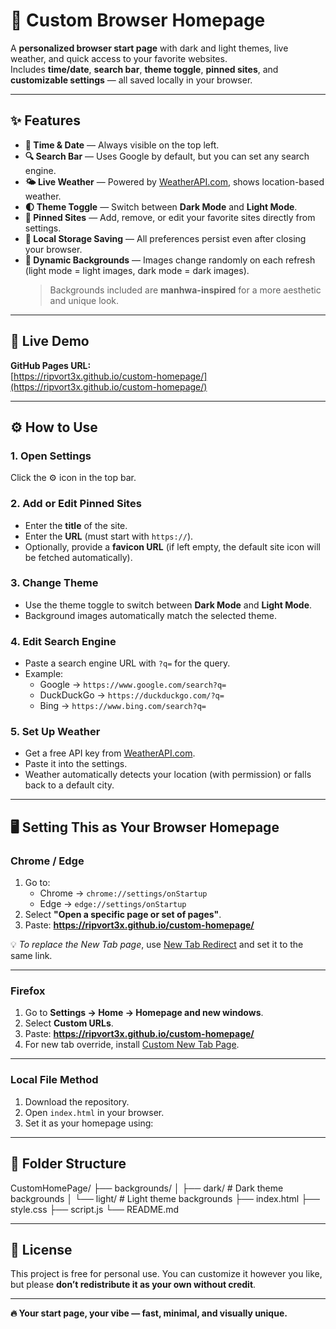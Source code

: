 # 📌 Custom Browser Homepage

A **personalized browser start page** with dark and light themes, live weather, and quick access to your favorite websites.  
Includes **time/date**, **search bar**, **theme toggle**, **pinned sites**, and **customizable settings** — all saved locally in your browser.

---

## ✨ Features

- **📅 Time & Date** — Always visible on the top left.
- **🔍 Search Bar** — Uses Google by default, but you can set any search engine.
- **🌤 Live Weather** — Powered by [WeatherAPI.com](https://www.weatherapi.com/), shows location-based weather.
- **🌓 Theme Toggle** — Switch between **Dark Mode** and **Light Mode**.
- **📌 Pinned Sites** — Add, remove, or edit your favorite sites directly from settings.
- **💾 Local Storage Saving** — All preferences persist even after closing your browser.
- **🎨 Dynamic Backgrounds** — Images change randomly on each refresh (light mode = light images, dark mode = dark images).  
  > Backgrounds included are **manhwa-inspired** for a more aesthetic and unique look.

---

## 🚀 Live Demo

**GitHub Pages URL:**  
[https://ripvort3x.github.io/custom-homepage/](https://ripvort3x.github.io/custom-homepage/)

---

## ⚙️ How to Use

### **1. Open Settings**
Click the ⚙️ icon in the top bar.

### **2. Add or Edit Pinned Sites**
- Enter the **title** of the site.
- Enter the **URL** (must start with `https://`).
- Optionally, provide a **favicon URL** (if left empty, the default site icon will be fetched automatically).

### **3. Change Theme**
- Use the theme toggle to switch between **Dark Mode** and **Light Mode**.
- Background images automatically match the selected theme.

### **4. Edit Search Engine**
- Paste a search engine URL with `?q=` for the query.
- Example:  
  - Google → `https://www.google.com/search?q=`  
  - DuckDuckGo → `https://duckduckgo.com/?q=`  
  - Bing → `https://www.bing.com/search?q=`

### **5. Set Up Weather**
- Get a free API key from [WeatherAPI.com](https://www.weatherapi.com/).
- Paste it into the settings.
- Weather automatically detects your location (with permission) or falls back to a default city.

---

## 🖥 Setting This as Your Browser Homepage

### **Chrome / Edge**
1. Go to:  
   - Chrome → `chrome://settings/onStartup`  
   - Edge → `edge://settings/onStartup`
2. Select **"Open a specific page or set of pages"**.
3. Paste: **https://ripvort3x.github.io/custom-homepage/**

💡 *To replace the New Tab page*, use [New Tab Redirect](https://chrome.google.com/webstore/detail/new-tab-redirect/icpgjfneehieebagbmdbhnlpiopdcmna) and set it to the same link.

---

### **Firefox**
1. Go to **Settings → Home → Homepage and new windows**.
2. Select **Custom URLs**.
3. Paste: **https://ripvort3x.github.io/custom-homepage/**
4. For new tab override, install [Custom New Tab Page](https://addons.mozilla.org/en-US/firefox/addon/custom-new-tab-page/).

---

### **Local File Method**
1. Download the repository.
2. Open `index.html` in your browser.
3. Set it as your homepage using:  

---

## 📂 Folder Structure

CustomHomePage/
├── backgrounds/
│ ├── dark/ # Dark theme backgrounds
│ └── light/ # Light theme backgrounds
├── index.html
├── style.css
├── script.js
└── README.md

---

## 📜 License
This project is free for personal use. You can customize it however you like, but please **don’t redistribute it as your own without credit**.

---

**🔥 Your start page, your vibe — fast, minimal, and visually unique.**
